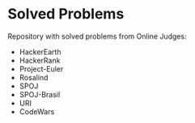 # Solved Problems
Repository with solved problems from Online Judges:
* HackerEarth
* HackerRank
* Project-Euler
* Rosalind
* SPOJ
* SPOJ-Brasil
* URI
* CodeWars
